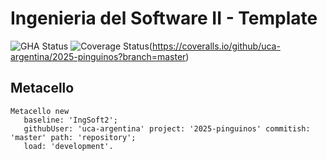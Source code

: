 # Ingenieria del Software II - Template

![GHA Status](https://github.com/uca-argentina/project-template/actions/workflows/GHA.yml/badge.svg)
![Coverage Status](https://coveralls.io/github/uca-argentina/2025-pinguinos/badge.svg?branch=master)(https://coveralls.io/github/uca-argentina/2025-pinguinos?branch=master)

## Metacello

```smalltalk
Metacello new
   baseline: 'IngSoft2';
   githubUser: 'uca-argentina' project: '2025-pinguinos' commitish: 'master' path: 'repository';
   load: 'development'.
```
